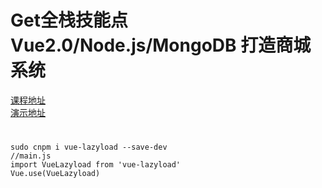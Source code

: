 # Get全栈技能点Vue2.0/Node.js/MongoDB 打造商城系统
[课程地址](http://coding.imooc.com/learn/list/113.html)  
[演示地址](http://mallvnm.t.imooc.io/#/goods)  

# 
```
sudo cnpm i vue-lazyload --save-dev
//main.js
import VueLazyload from 'vue-lazyload'
Vue.use(VueLazyload)
```